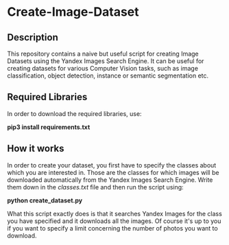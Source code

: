 # Create-Image-Dataset

## Description
This repository contains a naive but useful script for creating Image Datasets using the Yandex Images Search Engine. It can be useful for creating datasets for various Computer Vision tasks, such as image classification, object detection, instance or semantic segmentation etc.

## Required Libraries
In order to download the required libraries, use:

<b> pip3 install requirements.txt </b>

## How it works
In order to create your dataset, you first have to specify the classes about which you are interested in. Those are the classes for which images will be downloaded automatically from the Yandex Images Search Engine. Write them down in the <i> classes.txt </i> file and then run the script using:

<b> python create_dataset.py </b>

What this script exactly does is that it searches Yandex Images for the class you have specified and it downloads all the images. Of course it's up to you if you want to specify a limit concerning the number of photos you want to download.
